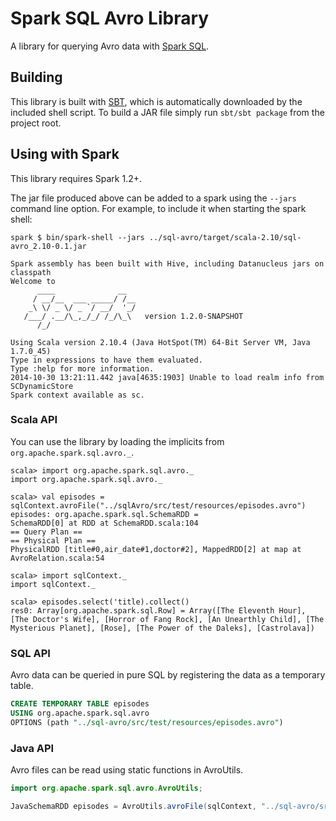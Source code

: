 # Spark SQL Avro Library

A library for querying Avro data with [Spark SQL](http://spark.apache.org/docs/latest/sql-programming-guide.html).

## Building
This library is built with [SBT](http://www.scala-sbt.org/0.13/docs/Command-Line-Reference.html), which is automatically downloaded by the included shell script.  To build a JAR file simply run `sbt/sbt package` from the project root.

## Using with Spark
This library requires Spark 1.2+.

The jar file produced above can be added to a spark using the `--jars` command line option.  For example, to include it when starting the spark shell:

```
spark $ bin/spark-shell --jars ../sql-avro/target/scala-2.10/sql-avro_2.10-0.1.jar

Spark assembly has been built with Hive, including Datanucleus jars on classpath
Welcome to
      ____              __
     / __/__  ___ _____/ /__
    _\ \/ _ \/ _ `/ __/  '_/
   /___/ .__/\_,_/_/ /_/\_\   version 1.2.0-SNAPSHOT
      /_/

Using Scala version 2.10.4 (Java HotSpot(TM) 64-Bit Server VM, Java 1.7.0_45)
Type in expressions to have them evaluated.
Type :help for more information.
2014-10-30 13:21:11.442 java[4635:1903] Unable to load realm info from SCDynamicStore
Spark context available as sc.
```

### Scala API

You can use the library by loading the implicits from `org.apache.spark.sql.avro._`.

```
scala> import org.apache.spark.sql.avro._
import org.apache.spark.sql.avro._

scala> val episodes = sqlContext.avroFile("../sqlAvro/src/test/resources/episodes.avro")
episodes: org.apache.spark.sql.SchemaRDD = 
SchemaRDD[0] at RDD at SchemaRDD.scala:104
== Query Plan ==
== Physical Plan ==
PhysicalRDD [title#0,air_date#1,doctor#2], MappedRDD[2] at map at AvroRelation.scala:54

scala> import sqlContext._
import sqlContext._

scala> episodes.select('title).collect()
res0: Array[org.apache.spark.sql.Row] = Array([The Eleventh Hour], [The Doctor's Wife], [Horror of Fang Rock], [An Unearthly Child], [The Mysterious Planet], [Rose], [The Power of the Daleks], [Castrolava])
```

### SQL API
Avro data can be queried in pure SQL by registering the data as a temporary table.

```sql
CREATE TEMPORARY TABLE episodes
USING org.apache.spark.sql.avro
OPTIONS (path "../sql-avro/src/test/resources/episodes.avro")
```

### Java API
Avro files can be read using static functions in AvroUtils.

```java
import org.apache.spark.sql.avro.AvroUtils;

JavaSchemaRDD episodes = AvroUtils.avroFile(sqlContext, "../sql-avro/src/test/resources/episodes.avro");
```
